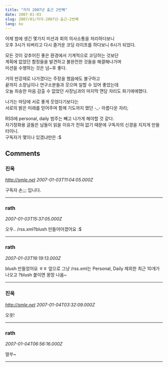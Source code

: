 ```yaml
---
title: "자자 2007년 출근 2번째"
date: 2007-01-03
slug: 2007/01/자자-2007년-출근-2번째
lang: ko
---
```


어제 밤에 생긴 몇가지 미션과 회의 의사소통을 처리하다보니   
오후 3시가 되버리고 다시 즐거운 코딩 라이프를 하다보니 6시가 되었다.

모든 것이 갖추어진 좋은 환경에서 기계적으로 코딩하는 것보단  
계획에 없었던 함정들을 발견하고 불완전한 것들을 해결해나가며   
미션을 수행하는 것은 넘~후 좋다.

거의 반강제로 나가겠다는 주장을 했음에도 불구하고   
끝까지 소장님이나 연구소분들과 웃으며 일할 수 있어 좋았는데  
오늘 죄송한 마음 감출 수 없었던 사장님과의 마지막 면담 자리도 화기애애했다.  

나가는 마당에 서로 좋게 웃었다기보다는   
서로의 밝은 미래를 믿어주며 함께 기도까지 했던 -_- 아름다운 자리;  

RSS에 personal, daily 범주는 빼고 나가게 해야할 것 같다.  
자기정화용 글들은 남들이 읽을 이유가 전혀 없기 때문에 구독자의 신경을 지치게 만들터이니.  
구독자가 몇이나 있겠냐만은 :$

## Comments

### 진욱
*http://smle.net*
*2007-01-03T11:04:05.000Z*

구독자 손;;; 입니다.

---

### rath
*2007-01-03T15:37:05.000Z*

오우.. /rss.xml?blush 만들어야겠어요 :$

---

### rath
*2007-01-03T16:19:13.000Z*

blush 만들었어요 ㅎㅎ 앞으로 그냥 /rss.xml는 Personal, Daily 제외한 최근 10개가 나오고 ?blush 붙이면 몽땅 나옴~

---

### 진욱
*http://smle.net*
*2007-01-04T03:32:09.000Z*

오옷!

---

### rath
*2007-01-04T06:56:16.000Z*

얼쑤~

---

